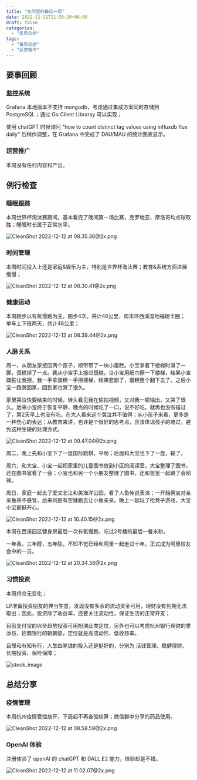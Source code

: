 ```yaml
---
title: "在阿里的最后一周"
date: 2022-12-11T21:50:20+08:00
draft: false
categories:
  - "反思总结"
tags:
  - "每周总结"
  - "反馈循环"
---
```


## 要事回顾

### 监控系统

Grafana 本地版本不支持 mongodb，考虑通过集成方案同时存储到 PostgreSQL；通过 Go Client Libraray 可以实现；

使用 chatGPT 时候询问 "how to count distinct tag values using influxdb flux daily" 后稍作调整，在 Grafana 中完成了 DAU/MAU 的统计图表显示。

### 运营推广

本周没有任何内容和产出。

## 例行检查

### 睡眠跟踪

本周世界杯淘汰赛期间，基本看完了晚间第一场比赛，克罗地亚、摩洛哥均点球取胜；睡眠时长属于正常水平。

![CleanShot 2022-12-12 at 08.35.36@2x.png](https://cdn.nlark.com/yuque/0/2022/png/177619/1670805363630-4dda53ce-4ae6-470b-9a70-446e4b516a4c.png#averageHue=%23f0f1f1&clientId=u9c2755f4-2b2c-4&crop=0&crop=0&crop=1&crop=1&from=paste&height=238&id=u88d37950&margin=%5Bobject%20Object%5D&name=CleanShot%202022-12-12%20at%2008.35.36%402x.png&originHeight=476&originWidth=790&originalType=binary&ratio=1&rotation=0&showTitle=false&size=236063&status=done&style=none&taskId=ue1101fbf-1178-4589-a6f9-a39795e329c&title=&width=395)

### 时间管理

本周时间投入上还是家庭&娱乐为主，特别是世界杯淘汰赛；教育&系统方面进展缓慢；

![CleanShot 2022-12-12 at 08.30.41@2x.png](https://cdn.nlark.com/yuque/0/2022/png/177619/1670805064196-38874415-48a4-40b3-8f20-cc78f6de1efb.png#averageHue=%23312e2d&clientId=u9c2755f4-2b2c-4&crop=0&crop=0&crop=1&crop=1&from=paste&height=646&id=u7dc1afe8&margin=%5Bobject%20Object%5D&name=CleanShot%202022-12-12%20at%2008.30.41%402x.png&originHeight=1292&originWidth=1678&originalType=binary&ratio=1&rotation=0&showTitle=false&size=404553&status=done&style=none&taskId=uf69b42ca-6c83-4d6d-8507-67bbc844abf&title=&width=839)

### 健康运动

本周跑步以有氧慢跑为主，跑步4次，共计46公里，周末环西溪湿地福堤半圈；
单车上下班两天，共计48公里；

![CleanShot 2022-12-12 at 08.39.44@2x.png](https://cdn.nlark.com/yuque/0/2022/png/177619/1670805602014-53900665-27ca-46b6-9ee0-fc90e9c1a331.png#averageHue=%23f0f2f2&clientId=u9c2755f4-2b2c-4&crop=0&crop=0&crop=1&crop=1&from=paste&height=252&id=u7faea992&margin=%5Bobject%20Object%5D&name=CleanShot%202022-12-12%20at%2008.39.44%402x.png&originHeight=504&originWidth=1742&originalType=binary&ratio=1&rotation=0&showTitle=false&size=751059&status=done&style=none&taskId=ub6fa8f5d-06d6-4a0a-9bb2-9f9ccfc613e&title=&width=871)

### 人脉关系

周一，从朋友家接回两个孩子，顺带带了一块小蛋糕。小宝拿着下楼梯时滑了一脚，蛋糕掉了一点。我从小宝手上接过蛋糕，让小宝用纸巾擦一下楼梯，结果小宝嫌脏让我擦，我一手拿蛋糕一手擦楼梯，结果悲剧了，蛋糕整个翻下去了。之后小宝一路哭回家，回到家也哭了很久。

家里哭泣快要结束的时候，转头看见我在偷拍视频，又对我一顿输出，又哭了很久。后来小宝终于恢复平静，晚点的时候吃了一口，说不好吃，就再也没有碰过了，第2天早上也没有吃。在大人看来这个哭泣并不值得；从小孩子来看，更多是一种伤心的表达；从教育来讲，也许是个很好的思考点，应该体谅孩子的难过，避免这种生硬的处理方式。

![CleanShot 2022-12-12 at 09.47.04@2x.png](https://cdn.nlark.com/yuque/0/2022/png/177619/1670809636819-f2b5afd4-fcc7-4bbb-8b69-a18078c612de.png#averageHue=%23958e7c&clientId=u9c2755f4-2b2c-4&crop=0&crop=0&crop=1&crop=1&from=paste&height=338&id=ufd39cdf6&margin=%5Bobject%20Object%5D&name=CleanShot%202022-12-12%20at%2009.47.04%402x.png&originHeight=676&originWidth=1490&originalType=binary&ratio=1&rotation=0&showTitle=false&size=1771040&status=done&style=none&taskId=u68f15981-cf9e-4b65-a02e-06112b50d61&title=&width=745)

周二，晚上先和小宝下了一盘国际跳棋，平局；后面和大宝也下了一盘，输了。

周六，和大宝、小宝一起把家里的儿童图书放到小区的阅读室，大宝整理了图书，还在图书室看了一会；小宝也和另一个小朋友整理了图书，还和爸爸一起踢了会网球。

周日，家庭一起去了爱文艺江和美海洋公园，看了人鱼传说表演；一开始俩宝对亲亲鱼并不感冒，后来则是有空就跑去让小鱼亲亲。晚上一起玩了抢凳子游戏，大宝小宝都挺开心。

![CleanShot 2022-12-12 at 10.40.15@2x.png](https://cdn.nlark.com/yuque/0/2022/png/177619/1670812830827-10f898ba-40cf-46a0-a970-4c88bbf8d8f2.png#averageHue=%23808874&clientId=u9c2755f4-2b2c-4&crop=0&crop=0&crop=1&crop=1&from=paste&height=429&id=u2812537e&margin=%5Bobject%20Object%5D&name=CleanShot%202022-12-12%20at%2010.40.15%402x.png&originHeight=858&originWidth=1794&originalType=binary&ratio=1&rotation=0&showTitle=false&size=3002697&status=done&style=none&taskId=uc8d93017-6924-4dd9-91af-3eca371ff17&title=&width=897)

本周在西溪园区健身房最后一次有氧慢跑，吃过2号楼的最后一餐米粉。

一年香，三年醇，五年陈，不知不觉已经和阿里一起走过十年，正式成为阿里校友会中的一员。

![CleanShot 2022-12-12 at 20.34.38@2x.png](https://cdn.nlark.com/yuque/0/2022/png/177619/1670848501062-a3f12366-9d13-446b-b5ca-1aedb3890397.png#averageHue=%238e8f84&clientId=u9c2755f4-2b2c-4&crop=0&crop=0&crop=1&crop=1&from=paste&height=530&id=u15501723&margin=%5Bobject%20Object%5D&name=CleanShot%202022-12-12%20at%2020.34.38%402x.png&originHeight=1060&originWidth=1682&originalType=binary&ratio=1&rotation=0&showTitle=false&size=3221349&status=done&style=none&taskId=u785cdad5-b244-4d10-80de-7972fef8736&title=&width=841)

### 习惯投资
本周持仓无变化；

LP准备投资朋友的典当生意，发现没有多余的流动资金可用，理财没有到期无法取出；因此，投资除了收益率，还要关注流动性，保证生活的正常开支；

目前支付宝的兴全趋势投资可用扮演此类定位，另外也可以考虑杭州银行理财的季添益，招商银行的朝朝盈，定位就是高流动性、低收益率。

且慢和有知有行，人生四笔钱的投入还是挺好的，分别为 活钱管理、稳健理财、长期投资、保险保障；

![stock_image](https://cdn.nlark.com/yuque/0/2022/png/177619/1670848721993-890bbb3e-12ef-49fd-8a47-f4250bf9af73.png?x-oss-process=image%2Fresize%2Cw_1500%2Climit_0)


## 总结分享

### 疫情管理
本周杭州疫情管控放开，下周起不再查验核算；微信群中分享的药品使用。

![CleanShot 2022-12-12 at 08.58.59@2x.png](https://cdn.nlark.com/yuque/0/2022/png/177619/1670806757450-fe2616d0-453f-41e3-83f1-f53971e82f24.png#averageHue=%23dbd4c7&clientId=u9c2755f4-2b2c-4&crop=0&crop=0&crop=1&crop=1&from=paste&height=407&id=u8462ef39&margin=%5Bobject%20Object%5D&name=CleanShot%202022-12-12%20at%2008.58.59%402x.png&originHeight=814&originWidth=1720&originalType=binary&ratio=1&rotation=0&showTitle=false&size=1384436&status=done&style=none&taskId=u15d2a7c3-7822-4056-9da4-871ffb7485f&title=&width=860)

### OpenAI 体验
注册体验了 openAI 的 chatGPT 和 DALL.E2 能力，体验却是不错。

![CleanShot 2022-12-12 at 11.02.07@2x.png](https://cdn.nlark.com/yuque/0/2022/png/177619/1670814144206-35e95a35-c062-452a-9e86-79eebdcc0f12.png#averageHue=%23aec1c9&clientId=u9c2755f4-2b2c-4&crop=0&crop=0&crop=1&crop=1&from=paste&height=298&id=u77c3e3d1&margin=%5Bobject%20Object%5D&name=CleanShot%202022-12-12%20at%2011.02.07%402x.png&originHeight=596&originWidth=2010&originalType=binary&ratio=1&rotation=0&showTitle=false&size=689494&status=done&style=none&taskId=ub40679e4-82b4-490d-9e74-ef51c9fee6a&title=&width=1005)
